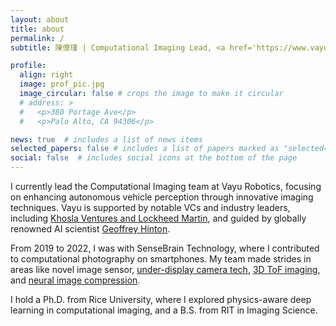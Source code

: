 ```yaml
---
layout: about
title: about
permalink: /
subtitle: 陳懷瑾 | Computational Imaging Lead, <a href='https://www.vayurobotics.com/'>Vayu Robotics</a>

profile:
  align: right
  image: prof_pic.jpg
  image_circular: false # crops the image to make it circular
  # address: >
  #   <p>380 Portage Ave</p>
  #   <p>Palo Alto, CA 94306</p>

news: true  # includes a list of news items
selected_papers: false # includes a list of papers marked as "selected={true}"
social: false  # includes social icons at the bottom of the page
---
```


I currently lead the Computational Imaging team at Vayu Robotics, focusing on enhancing autonomous vehicle perception through 
innovative imaging techniques. Vayu is supported by notable VCs and industry leaders, including 
[Khosla Ventures and Lockheed Martin](https://www.vayurobotics.com/press-releases/vayu-robotics-emerges-from-stealth-with-12-7-million-in-seed-funding-from-khosla-ventures-and-lockheed-martin-ventures), 
and guided by globally renowned AI scientist [Geoffrey Hinton](https://twitter.com/geoffreyhinton/status/1712171599636435105).

From 2019 to 2022, I was with SenseBrain Technology, where I contributed to computational photography on smartphones. 
My team made strides in areas like novel image sensor, [under-display camera tech](https://jnjaby.github.io/projects/UDC/), 
[3D ToF imaging](https://pages.cs.wisc.edu/~felipe/project-pages/2021-itof2dtof/), 
and [neural image compression](https://github.com/SenseBrain/JPD-SE). 

I hold a Ph.D. from Rice University, where I explored physics-aware deep learning in computational imaging, and a B.S. from RIT in Imaging Science.


